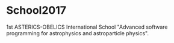 # School2017
1st ASTERICS-OBELICS International School  "Advanced software programming for astrophysics and astroparticle physics". 
